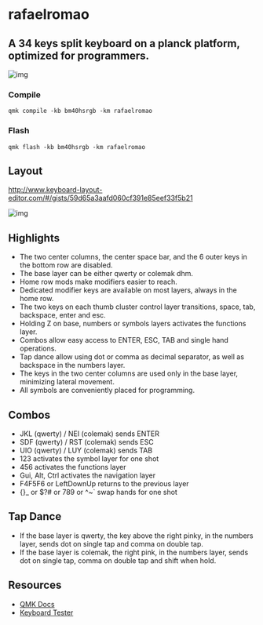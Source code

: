 # rafaelromao

## A 34 keys split keyboard on a planck platform, optimized for programmers.

![img](https://i.imgur.com/odzZLMc.jpg)

### Compile

`qmk compile -kb bm40hsrgb -km rafaelromao`

### Flash

`qmk flash -kb bm40hsrgb -km rafaelromao`

## Layout

http://www.keyboard-layout-editor.com/#/gists/59d65a3aafd060cf391e85eef33f5b21

![img](https://i.imgur.com/4Xvf6sC.png)

## Highlights

- The two center columns, the center space bar, and the 6 outer keys in the bottom row are disabled.
- The base layer can be either qwerty or colemak dhm.
- Home row mods make modifiers easier to reach.
- Dedicated modifier keys are available on most layers, always in the home row.
- The two keys on each thumb cluster control layer transitions, space, tab, backspace, enter and esc.
- Holding Z on base, numbers or symbols layers activates the functions layer.
- Combos allow easy access to ENTER, ESC, TAB and single hand operations.
- Tap dance allow using dot or comma as decimal separator, as well as backspace in the numbers layer.
- The keys in the two center columns are used only in the base layer, minimizing lateral movement.
- All symbols are conveniently placed for programming.

## Combos

- JKL (qwerty) / NEI (colemak) sends ENTER
- SDF (qwerty) / RST (colemak) sends ESC
- UIO (qwerty) / LUY (colemak) sends TAB
- 123 activates the symbol layer for one shot
- 456 activates the functions layer
- Gui, Alt, Ctrl activates the navigation layer
- F4F5F6 or LeftDownUp returns to the previous layer
- {}_ or $?# or 789 or ^~` swap hands for one shot

## Tap Dance

- If the base layer is qwerty, the key above the right pinky, in the numbers layer, sends dot on single tap and comma on double tap.
- If the base layer is colemak, the right pink, in the numbers layer, sends dot on single tap, comma on double tap and shift when hold.
  
## Resources

- [QMK Docs](https://docs.qmk.fm)
- [Keyboard Tester](https://config.qmk.fm/#/test)
